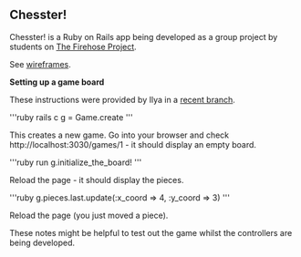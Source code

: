Chesster!
---------
Chesster! is a Ruby on Rails app being developed as a group project by students on [The Firehose Project](http://www.thefirehoseproject.com).

See [wireframes](https://raw.githubusercontent.com/theFirehoseProject/chess/master/data/wireframes.pdf).

**Setting up a game board**

These instructions were provided by Ilya in a [recent branch](https://github.com/theFirehoseProject/chess/pull/6).

'''ruby
rails c
g = Game.create
'''

 This creates a new game. Go into your browser and check http://localhost:3030/games/1 - it should display an empty board.

'''ruby
run g.initialize_the_board!
'''

Reload the page - it should display the pieces.

'''ruby
g.pieces.last.update(:x_coord => 4, :y_coord => 3)
'''

Reload the page (you just moved a piece).

These notes might be helpful to test out the game whilst the controllers are being developed. 
